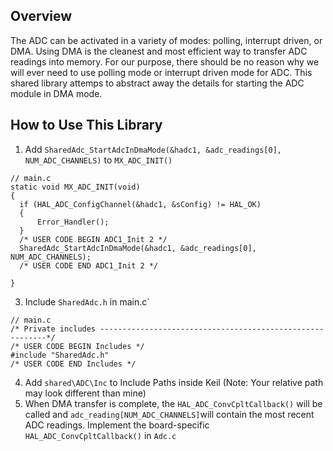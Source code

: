 ## Overview
The ADC can be activated in a variety of modes: polling, interrupt driven, or DMA. Using DMA is the cleanest and most efficient way to transfer ADC readings into memory. For our purpose, there should be no reason why we will ever need to use polling mode or interrupt driven mode for ADC. This shared library attemps to abstract away the details for starting the ADC module in DMA mode.

## How to Use This Library
1. Add `SharedAdc_StartAdcInDmaMode(&hadc1, &adc_readings[0], NUM_ADC_CHANNELS)` to `MX_ADC_INIT()` 
```
// main.c
static void MX_ADC_INIT(void)
{
  if (HAL_ADC_ConfigChannel(&hadc1, &sConfig) != HAL_OK)
  {
      Error_Handler();
  }
  /* USER CODE BEGIN ADC1_Init 2 */
  SharedAdc_StartAdcInDmaMode(&hadc1, &adc_readings[0], NUM_ADC_CHANNELS);
  /* USER CODE END ADC1_Init 2 */

}
```
3. Include `SharedAdc.h` in main.c`
```
// main.c
/* Private includes ----------------------------------------------------------*/
/* USER CODE BEGIN Includes */
#include "SharedAdc.h"
/* USER CODE END Includes */

```

4. Add `shared\ADC\Inc` to Include Paths inside Keil (Note: Your relative path may look different than mine)
5. When DMA transfer is complete, the `HAL_ADC_ConvCpltCallback()` will be called and `adc_reading[NUM_ADC_CHANNELS]`will contain the most recent ADC readings. Implement the board-specific `HAL_ADC_ConvCpltCallback()` in `Adc.c`
